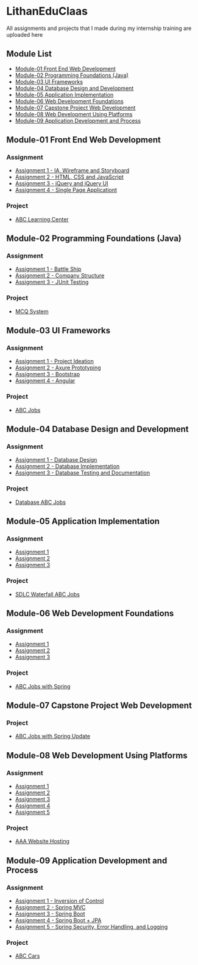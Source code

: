 # LithanEduClaas
All assignments and projects that I made during my internship training are uploaded here

## Module List
  - [Module-01 Front End Web Development](#module-01-front-end-web-development)
  - [Module-02 Programming Foundations (Java)](#module-02-programming-foundations-java)
  - [Module-03 UI Frameworks](#module-03-ui-frameworks)
  - [Module-04 Database Design and Development](#module-04-database-design-and-development)
  - [Module-05 Application Implementation](#module-05-application-implementation)
  - [Module-06 Web Development Foundations](#module-06-web-development-foundations)
  - [Module-07 Capstone Project Web Development](#module-07-capstone-project-web-development)
  - [Module-08 Web Development Using Platforms](#module-08-web-development-using-platforms)
  - [Module-09 Application Development and Process](#module-09-application-development-and-process)

## Module-01 Front End Web Development
### Assignment
- [Assignment 1 - IA, Wireframe and Storyboard](https://github.com/wildanlh/LithanSingapore/tree/master/Module-01%20Front%20End%20Web%20Development/Assignment/Assignment%201%20-%20IA%2C%20Wireframe%20and%20Storyboard)
- [Assignment 2 - HTML, CSS and JavaScript](https://github.com/wildanlh/LithanSingapore/tree/master/Module-01%20Front%20End%20Web%20Development/Assignment/Assignment%202%20-%20HTML%2C%20CSS%20and%20JavaScript)
- [Assignment 3 - jQuery and jQuery UI](https://github.com/wildanlh/LithanSingapore/tree/master/Module-01%20Front%20End%20Web%20Development/Assignment/Assignment%203%20-%20jQuery%20and%20jQuery%20UI)
- [Assignment 4 - Single Page Applicationt](https://github.com/wildanlh/LithanSingapore/tree/master/Module-01%20Front%20End%20Web%20Development/Assignment/Assignment%204%20-%20Single%20Page%20Application)
### Project
- [ABC Learning Center](https://github.com/wildanlh/LithanEduClaas/tree/master/Module-01%20Front%20End%20Web%20Development/Project)

## Module-02 Programming Foundations (Java)
### Assignment
- [Assignment 1 - Battle Ship](https://github.com/wildanlh/LithanSingapore/tree/master/Module-02%20Programming%20Foundations%20(Java)/Assignment/Assignment%201%20-%20Battle%20Ship/BattleShips)
- [Assignment 2 - Company Structure](https://github.com/wildanlh/LithanSingapore/tree/master/Module-02%20Programming%20Foundations%20(Java)/Assignment/Assignment%202%20-%20Company%20Structure/CompanyStructure)
- [Assignment 3 - JUnit Testing](https://github.com/wildanlh/LithanSingapore/tree/master/Module-02%20Programming%20Foundations%20(Java)/Assignment/Assignment%203%20-%20JUnit%20Testing)
### Project
- [MCQ System](https://github.com/wildanlh/LithanSingapore/tree/master/Module-02%20Programming%20Foundations%20(Java)/Project/MCQ)

## Module-03 UI Frameworks
### Assignment
- [Assignment 1 - Project Ideation](https://github.com/wildanlh/LithanSingapore/tree/master/Module-03%20UI%20Frameworks/Assignment/Assignment%201%20-%20Project%20Ideation)
- [Assignment 2 - Axure Prototyping](https://github.com/wildanlh/LithanSingapore/tree/master/Module-03%20UI%20Frameworks/Assignment/Assignment%202%20-%20Axure%20Prototyping)
- [Assignment 3 - Bootstrap](https://github.com/wildanlh/LithanEduClaas/tree/master/Module-03%20UI%20Frameworks/Assignment/Assignment%203%20-%20Bootstrap)
- [Assignment 4 - Angular](https://github.com/wildanlh/LithanEduClaas/tree/master/Module-03%20UI%20Frameworks/Assignment/Assignment%204%20-%20Angular)
### Project
- [ABC Jobs](https://github.com/wildanlh/LithanEduClaas/tree/master/Module-03%20UI%20Frameworks/Project/abc-jobs)

## Module-04 Database Design and Development
### Assignment
- [Assignment 1 - Database Design](https://github.com/wildanlh/LithanEduClaas/tree/master/Module-04%20Database%20Design%20and%20Development/Assignment/Assignment%201%20-%20Database%20Design)
- [Assignment 2 - Database Implementation](https://github.com/wildanlh/LithanEduClaas/tree/master/Module-04%20Database%20Design%20and%20Development/Assignment/Assignment%202%20-%20Database%20Implementation)
- [Assignment 3 - Database Testing and Documentation](https://github.com/wildanlh/LithanEduClaas/tree/master/Module-04%20Database%20Design%20and%20Development/Assignment/Assignment%203%20-%20Database%20Testing%20and%20Documentation)
### Project
- [Database ABC Jobs](https://github.com/wildanlh/LithanEduClaas/tree/master/Module-04%20Database%20Design%20and%20Development/Project)

## Module-05 Application Implementation
### Assignment
- [Assignment 1](https://github.com/wildanlh/LithanEduClaas/tree/master/Module-05%20Application%20Implementation/Assignment/Assignment%201)
- [Assignment 2](https://github.com/wildanlh/LithanEduClaas/tree/master/Module-05%20Application%20Implementation/Assignment/Assignment%202)
- [Assignment 3](https://github.com/wildanlh/LithanEduClaas/tree/master/Module-05%20Application%20Implementation/Assignment/Assignment%203)
### Project
- [SDLC Waterfall ABC Jobs](https://github.com/wildanlh/LithanEduClaas/tree/master/Module-05%20Application%20Implementation/Project)

## Module-06 Web Development Foundations
### Assignment
- [Assignment 1](https://github.com/wildanlh/LithanEduClaas/tree/master/Module-06%20Web%20Development%20Foundations/Assignment/Assignment%201)
- [Assignment 2](https://github.com/wildanlh/LithanEduClaas/tree/master/Module-06%20Web%20Development%20Foundations/Assignment/Assignment%202)
- [Assignment 3](https://github.com/wildanlh/LithanEduClaas/tree/master/Module-06%20Web%20Development%20Foundations/Assignment/Assignment%203)
### Project
- [ABC Jobs with Spring](https://github.com/wildanlh/LithanEduClaas/tree/master/Module-06%20Web%20Development%20Foundations/Project)

## Module-07 Capstone Project Web Development
### Project
- [ABC Jobs with Spring Update](https://github.com/wildanlh/LithanEduClaas/tree/master/Module-07%20Capstone%20Project%20Web%20Development/Project)

## Module-08 Web Development Using Platforms
### Assignment
- [Assignment 1](https://github.com/wildanlh/LithanEduClaas/tree/master/Module-08%20Web%20Development%20Using%20Platforms/Assignment/Assignment%201)
- [Assignment 2](https://github.com/wildanlh/LithanEduClaas/tree/master/Module-08%20Web%20Development%20Using%20Platforms/Assignment/Assignment%202)
- [Assignment 3](https://github.com/wildanlh/LithanEduClaas/tree/master/Module-08%20Web%20Development%20Using%20Platforms/Assignment/Assignment%203)
- [Assignment 4](https://github.com/wildanlh/LithanEduClaas/tree/master/Module-08%20Web%20Development%20Using%20Platforms/Assignment/Assignment%204)
- [Assignment 5](https://github.com/wildanlh/LithanEduClaas/tree/master/Module-08%20Web%20Development%20Using%20Platforms/Assignment/Assignment%205)
### Project
- [AAA Website Hosting](https://github.com/wildanlh/LithanEduClaas/tree/master/Module-08%20Web%20Development%20Using%20Platforms/Project)

## Module-09 Application Development and Process
### Assignment
- [Assignment 1 - Inversion of Control](https://github.com/wildanlh/LithanEduClaas/tree/master/Module-09%20Application%20Development%20and%20Process/Assignment/Assignment%201%20-%20Inversion%20of%20Control)
- [Assignment 2 - Spring MVC](https://github.com/wildanlh/LithanEduClaas/tree/master/Module-09%20Application%20Development%20and%20Process/Assignment/Assignment%202%20-%20Spring%20MVC)
- [Assignment 3 - Spring Boot](https://github.com/wildanlh/LithanEduClaas/tree/master/Module-09%20Application%20Development%20and%20Process/Assignment/Assignment%203%20-%20Spring%20Boot)
- [Assignment 4 - Spring Boot + JPA](https://github.com/wildanlh/LithanEduClaas/tree/master/Module-09%20Application%20Development%20and%20Process/Assignment/Assignment%204%20-%20Spring%20Boot%20%2B%20JPA)
- [Assignment 5 - Spring Security, Error Handling, and Logging](https://github.com/wildanlh/LithanEduClaas/tree/master/Module-09%20Application%20Development%20and%20Process/Assignment/Assignment%205%20-%20Spring%20Security%2C%20Error%20Handling%2C%20and%20Logging)
### Project
- [ABC Cars](https://github.com/wildanlh/LithanEduClaas/tree/master/Module-09%20Application%20Development%20and%20Process/Project)